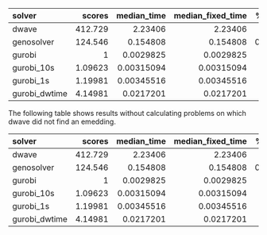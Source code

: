 | solver        |    scores |   median_time |   median_fixed_time |   %_solved |   rel_loss_med_no0 |   rel_loss_max |
|:--------------|----------:|--------------:|--------------------:|-----------:|-------------------:|---------------:|
| dwave         | 412.729   |    2.23406    |          2.23406    |   1        |         0          |     0          |
| genosolver    | 124.546   |    0.154808   |          0.154808   |   0.991667 |         0.00338328 |     0.00338328 |
| gurobi        |   1       |    0.0029825  |          0.0029825  |   1        |         0          |     0          |
| gurobi_10s    |   1.09623 |    0.00315094 |          0.00315094 |   1        |         0          |     0          |
| gurobi_1s     |   1.19981 |    0.00345516 |          0.00345516 |   1        |         0          |     0          |
| gurobi_dwtime |   4.14981 |    0.0217201  |          0.0217201  |   1        |         0          |     0          |

The following table shows results without calculating problems on which dwave did not find an emedding.

| solver        |    scores |   median_time |   median_fixed_time |   %_solved |   rel_loss_med_no0 |   rel_loss_max |
|:--------------|----------:|--------------:|--------------------:|-----------:|-------------------:|---------------:|
| dwave         | 412.729   |    2.23406    |          2.23406    |   1        |         0          |     0          |
| genosolver    | 124.546   |    0.154808   |          0.154808   |   0.991667 |         0.00338328 |     0.00338328 |
| gurobi        |   1       |    0.0029825  |          0.0029825  |   1        |         0          |     0          |
| gurobi_10s    |   1.09623 |    0.00315094 |          0.00315094 |   1        |         0          |     0          |
| gurobi_1s     |   1.19981 |    0.00345516 |          0.00345516 |   1        |         0          |     0          |
| gurobi_dwtime |   4.14981 |    0.0217201  |          0.0217201  |   1        |         0          |     0          |